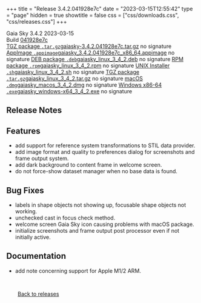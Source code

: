 +++
title = "Release 3.4.2.041928e7c"
date = "2023-03-15T12:55:42"
type = "page"
hidden = true
showtitle = false
css = ["css/downloads.css", "css/releases.css"]
+++

<div class="download-container">
<div id="download-title">
<i class="gs-mdi-tag"></i>
Gaia Sky <span class="downloads-version">3.4.2</span> 
<time class="downloads-releasedate" datetime="2023-03-15T12:55:42" title="Published: 2023-03-15T12:55:42"><i class="gs-mdi-calendar"></i> 2023-03-15</time>
<div class="downloads-build">Build <a href='https://codeberg.org/gaiasky/gaiasky/commit/041928e7c' target='_blank'>041928e7c</a></div></div>
<div class="download-section">
<a href="https://gaia.ari.uni-heidelberg.de/gaiasky/releases/3.4.2.041928e7c/gaiasky-3.4.2.041928e7c.tar.gz" class="download-button"><i class="gs-mdi-zip-box icon-button"></i> TGZ package <code>.tar.gz</code><span class="download-sub">gaiasky-3.4.2.041928e7c.tar.gz</span></a>
<span class="signature">no signature</span>
<a href="https://gaia.ari.uni-heidelberg.de/gaiasky/releases/3.4.2.041928e7c/gaiasky_3.4.2.041928e7c_x86_64.appimage" class="download-button"><i class="gs-material-symbols-box icon-button"></i> AppImage <code>.appimage</code><span class="download-sub">gaiasky_3.4.2.041928e7c_x86_64.appimage</span></a>
<span class="signature">no signature</span>
<a href="https://gaia.ari.uni-heidelberg.de/gaiasky/releases/3.4.2.041928e7c/gaiasky_linux_3_4_2.deb" class="download-button"><i class="gs-mdi-debian icon-button"></i> DEB package <code>.deb</code><span class="download-sub">gaiasky_linux_3_4_2.deb</span></a>
<span class="signature">no signature</span>
<a href="https://gaia.ari.uni-heidelberg.de/gaiasky/releases/3.4.2.041928e7c/gaiasky_linux_3_4_2.rpm" class="download-button"><i class="gs-mdi-fedora icon-button"></i> RPM package <code>.rpm</code><span class="download-sub">gaiasky_linux_3_4_2.rpm</span></a>
<span class="signature">no signature</span>
<a href="https://gaia.ari.uni-heidelberg.de/gaiasky/releases/3.4.2.041928e7c/gaiasky_linux_3_4_2.sh" class="download-button"><i class="gs-token-unix icon-button"></i> UNIX Installer <code>.sh</code><span class="download-sub">gaiasky_linux_3_4_2.sh</span></a>
<span class="signature">no signature</span>
<a href="https://gaia.ari.uni-heidelberg.de/gaiasky/releases/3.4.2.041928e7c/gaiasky_linux_3_4_2.tar.gz" class="download-button"><i class="gs-mdi-zip-box icon-button"></i> TGZ package <code>.tar.gz</code><span class="download-sub">gaiasky_linux_3_4_2.tar.gz</span></a>
<span class="signature">no signature</span>
<a href="https://gaia.ari.uni-heidelberg.de/gaiasky/releases/3.4.2.041928e7c/gaiasky_macos_3_4_2.dmg" class="download-button"><i class="gs-fa6-brands-apple icon-button"></i> macOS <code>.dmg</code><span class="download-sub">gaiasky_macos_3_4_2.dmg</span></a>
<span class="signature">no signature</span>
<a href="https://gaia.ari.uni-heidelberg.de/gaiasky/releases/3.4.2.041928e7c/gaiasky_windows-x64_3_4_2.exe" class="download-button"><i class="gs-fa6-brands-windows icon-button"></i> Windows x86-64 <code>.exe</code><span class="download-sub">gaiasky_windows-x64_3_4_2.exe</span></a>
<span class="signature">no signature</span>
</div>
</div>

<section class="release-notes">

# Release Notes


## Features

- add support for reference system transformations to STIL data provider.
- add image format and quality to preferences dialog for screenshots and frame output system.
- add dark background to content frame in welcome screen.
- do not force-show dataset manager when no base data is found.

## Bug Fixes

- labels in shape objects not showing up, focusable shape objects not working.
- unchecked cast in focus check method.
- welcome screen Gaia Sky icon causing problems with macOS package.
- initialize screenshots and frame output post processor even if not initially active.

## Documentation

- add note concerning support for Apple M1/2 ARM.

</section>


<p class="center-text" style="padding: 30px;"><a href="/downloads/releases"><i class="gs-mdi-arrow-left-bold-circle"></i> Back to releases</a>
</p>
